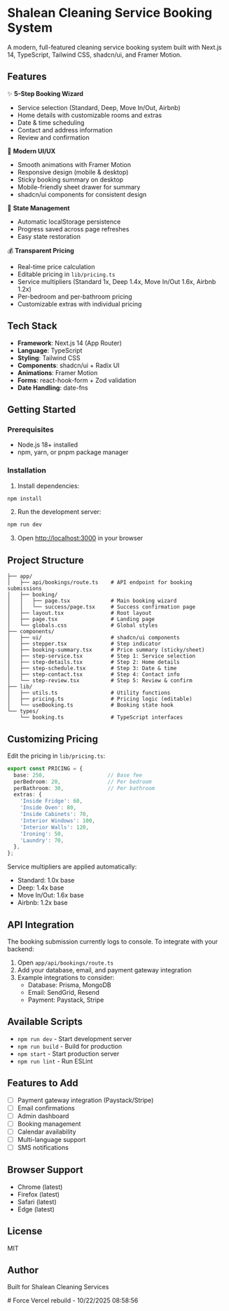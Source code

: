 # Shalean Cleaning Service Booking System

A modern, full-featured cleaning service booking system built with Next.js 14, TypeScript, Tailwind CSS, shadcn/ui, and Framer Motion.

## Features

✨ **5-Step Booking Wizard**
- Service selection (Standard, Deep, Move In/Out, Airbnb)
- Home details with customizable rooms and extras
- Date & time scheduling
- Contact and address information
- Review and confirmation

🎨 **Modern UI/UX**
- Smooth animations with Framer Motion
- Responsive design (mobile & desktop)
- Sticky booking summary on desktop
- Mobile-friendly sheet drawer for summary
- shadcn/ui components for consistent design

💾 **State Management**
- Automatic localStorage persistence
- Progress saved across page refreshes
- Easy state restoration

💰 **Transparent Pricing**
- Real-time price calculation
- Editable pricing in `lib/pricing.ts`
- Service multipliers (Standard 1x, Deep 1.4x, Move In/Out 1.6x, Airbnb 1.2x)
- Per-bedroom and per-bathroom pricing
- Customizable extras with individual pricing

## Tech Stack

- **Framework**: Next.js 14 (App Router)
- **Language**: TypeScript
- **Styling**: Tailwind CSS
- **Components**: shadcn/ui + Radix UI
- **Animations**: Framer Motion
- **Forms**: react-hook-form + Zod validation
- **Date Handling**: date-fns

## Getting Started

### Prerequisites

- Node.js 18+ installed
- npm, yarn, or pnpm package manager

### Installation

1. Install dependencies:

```bash
npm install
```

2. Run the development server:

```bash
npm run dev
```

3. Open [http://localhost:3000](http://localhost:3000) in your browser

## Project Structure

```
├── app/
│   ├── api/bookings/route.ts    # API endpoint for booking submissions
│   ├── booking/
│   │   ├── page.tsx             # Main booking wizard
│   │   └── success/page.tsx     # Success confirmation page
│   ├── layout.tsx               # Root layout
│   ├── page.tsx                 # Landing page
│   └── globals.css              # Global styles
├── components/
│   ├── ui/                      # shadcn/ui components
│   ├── stepper.tsx              # Step indicator
│   ├── booking-summary.tsx      # Price summary (sticky/sheet)
│   ├── step-service.tsx         # Step 1: Service selection
│   ├── step-details.tsx         # Step 2: Home details
│   ├── step-schedule.tsx        # Step 3: Date & time
│   ├── step-contact.tsx         # Step 4: Contact info
│   └── step-review.tsx          # Step 5: Review & confirm
├── lib/
│   ├── utils.ts                 # Utility functions
│   ├── pricing.ts               # Pricing logic (editable)
│   └── useBooking.ts            # Booking state hook
└── types/
    └── booking.ts               # TypeScript interfaces
```

## Customizing Pricing

Edit the pricing in `lib/pricing.ts`:

```typescript
export const PRICING = {
  base: 250,                    // Base fee
  perBedroom: 20,               // Per bedroom
  perBathroom: 30,              // Per bathroom
  extras: {
    'Inside Fridge': 60,
    'Inside Oven': 80,
    'Inside Cabinets': 70,
    'Interior Windows': 100,
    'Interior Walls': 120,
    'Ironing': 50,
    'Laundry': 70,
  },
};
```

Service multipliers are applied automatically:
- Standard: 1.0x base
- Deep: 1.4x base
- Move In/Out: 1.6x base
- Airbnb: 1.2x base

## API Integration

The booking submission currently logs to console. To integrate with your backend:

1. Open `app/api/bookings/route.ts`
2. Add your database, email, and payment gateway integration
3. Example integrations to consider:
   - Database: Prisma, MongoDB
   - Email: SendGrid, Resend
   - Payment: Paystack, Stripe

## Available Scripts

- `npm run dev` - Start development server
- `npm run build` - Build for production
- `npm start` - Start production server
- `npm run lint` - Run ESLint

## Features to Add

- [ ] Payment gateway integration (Paystack/Stripe)
- [ ] Email confirmations
- [ ] Admin dashboard
- [ ] Booking management
- [ ] Calendar availability
- [ ] Multi-language support
- [ ] SMS notifications

## Browser Support

- Chrome (latest)
- Firefox (latest)
- Safari (latest)
- Edge (latest)

## License

MIT

## Author

Built for Shalean Cleaning Services

#   F o r c e   V e r c e l   r e b u i l d   -   1 0 / 2 2 / 2 0 2 5   0 8 : 5 8 : 5 6  
 